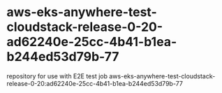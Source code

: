 # aws-eks-anywhere-test-cloudstack-release-0-20-ad62240e-25cc-4b41-b1ea-b244ed53d79b-77
repository for use with E2E test job aws-eks-anywhere-test-cloudstack-release-0-20:ad62240e-25cc-4b41-b1ea-b244ed53d79b-77
